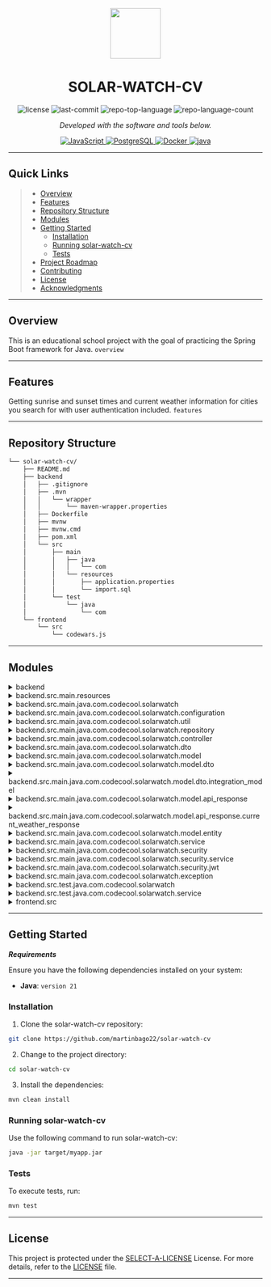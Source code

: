 <p align="center">
  <img src="https://cdn-icons-png.flaticon.com/512/6295/6295417.png" width="100" />
</p>
<p align="center">
    <h1 align="center">SOLAR-WATCH-CV</h1>
</p>
<p align="center">
	<img src="https://img.shields.io/github/license/martinbago22/solar-watch-cv?style=flat&color=0080ff" alt="license">
	<img src="https://img.shields.io/github/last-commit/martinbago22/solar-watch-cv?style=flat&logo=git&logoColor=white&color=0080ff" alt="last-commit">
	<img src="https://img.shields.io/github/languages/top/martinbago22/solar-watch-cv?style=flat&color=0080ff" alt="repo-top-language">
	<img src="https://img.shields.io/github/languages/count/martinbago22/solar-watch-cv?style=flat&color=0080ff" alt="repo-language-count">
<p>
<p align="center">
		<em>Developed with the software and tools below.</em>
</p>
<p align="center">
	<a href="https://www.java.com/en/"> <img src="https://img.shields.io/badge/JavaScript-F7DF1E.svg?style=flat&logo=JavaScript&logoColor=black" alt="JavaScript" /> </a>
	<a href="https://www.postgresql.org"> <img src="https://img.shields.io/badge/PostgreSQL-4169E1.svg?style=flat&logo=PostgreSQL&logoColor=white" alt="PostgreSQL"> </a>
	<a href="https://www.docker.com"><img src="https://img.shields.io/badge/Docker-2496ED.svg?style=flat&logo=Docker&logoColor=white" alt="Docker"> </a>
	<a href="https://www.java.com/en/"><img src="https://img.shields.io/badge/java-%23ED8B00.svg?style=flat&logo=openjdk&logoColor=white" alt="java"> </a>
</p>
<hr>

##  Quick Links

> - [ Overview](#-overview)
> - [ Features](#-features)
> - [ Repository Structure](#-repository-structure)
> - [ Modules](#-modules)
> - [ Getting Started](#-getting-started)
>   - [ Installation](#-installation)
>   - [ Running solar-watch-cv](#-running-solar-watch-cv)
>   - [ Tests](#-tests)
> - [ Project Roadmap](#-project-roadmap)
> - [ Contributing](#-contributing)
> - [ License](#-license)
> - [ Acknowledgments](#-acknowledgments)

---

##  Overview

This is an educational school project with the goal of practicing the Spring Boot framework for Java.  `overview`

---

##  Features

Getting sunrise and sunset times and current weather information for cities you search for with user authentication included. `features`

---

##  Repository Structure

```sh
└── solar-watch-cv/
    ├── README.md
    ├── backend
    │   ├── .gitignore
    │   ├── .mvn
    │   │   └── wrapper
    │   │       └── maven-wrapper.properties
    │   ├── Dockerfile
    │   ├── mvnw
    │   ├── mvnw.cmd
    │   ├── pom.xml
    │   └── src
    │       ├── main
    │       │   ├── java
    │       │   │   └── com
    │       │   └── resources
    │       │       ├── application.properties
    │       │       └── import.sql
    │       └── test
    │           └── java
    │               └── com
    └── frontend
        └── src
            └── codewars.js
```

---

##  Modules

<details closed><summary>backend</summary>

| File                                                                                        | Summary                                        |
| ---                                                                                         | ---                                            |
| [Dockerfile](https://github.com/martinbago22/solar-watch-cv/blob/master/backend/Dockerfile) | HTTP error 401 for prompt `backend/Dockerfile` |
| [mvnw.cmd](https://github.com/martinbago22/solar-watch-cv/blob/master/backend/mvnw.cmd)     | HTTP error 401 for prompt `backend/mvnw.cmd`   |
| [pom.xml](https://github.com/martinbago22/solar-watch-cv/blob/master/backend/pom.xml)       | HTTP error 401 for prompt `backend/pom.xml`    |
| [mvnw](https://github.com/martinbago22/solar-watch-cv/blob/master/backend/mvnw)             | HTTP error 401 for prompt `backend/mvnw`       |

</details>

<details closed><summary>backend.src.main.resources</summary>

| File                                                                                                           | Summary                                                           |
| ---                                                                                                            | ---                                                               |
| [import.sql](https://github.com/martinbago22/solar-watch-cv/blob/master/backend/src/main/resources/import.sql) | HTTP error 401 for prompt `backend/src/main/resources/import.sql` |

</details>

<details closed><summary>backend.src.main.java.com.codecool.solarwatch</summary>

| File                                                                                                                                                              | Summary                                                                                              |
| ---                                                                                                                                                               | ---                                                                                                  |
| [SolarWatchApplication.java](https://github.com/martinbago22/solar-watch-cv/blob/master/backend/src/main/java/com/codecool/solarwatch/SolarWatchApplication.java) | HTTP error 401 for prompt `backend/src/main/java/com/codecool/solarwatch/SolarWatchApplication.java` |

</details>

<details closed><summary>backend.src.main.java.com.codecool.solarwatch.configuration</summary>

| File                                                                                                                                                                              | Summary                                                                                                             |
| ---                                                                                                                                                                               | ---                                                                                                                 |
| [WebClientConfiguration.java](https://github.com/martinbago22/solar-watch-cv/blob/master/backend/src/main/java/com/codecool/solarwatch/configuration/WebClientConfiguration.java) | HTTP error 401 for prompt `backend/src/main/java/com/codecool/solarwatch/configuration/WebClientConfiguration.java` |
| [DataBaseInitializer.java](https://github.com/martinbago22/solar-watch-cv/blob/master/backend/src/main/java/com/codecool/solarwatch/configuration/DataBaseInitializer.java)       | HTTP error 401 for prompt `backend/src/main/java/com/codecool/solarwatch/configuration/DataBaseInitializer.java`    |

</details>

<details closed><summary>backend.src.main.java.com.codecool.solarwatch.util</summary>

| File                                                                                                                                       | Summary                                                                                     |
| ---                                                                                                                                        | ---                                                                                         |
| [Utility.java](https://github.com/martinbago22/solar-watch-cv/blob/master/backend/src/main/java/com/codecool/solarwatch/util/Utility.java) | HTTP error 401 for prompt `backend/src/main/java/com/codecool/solarwatch/util/Utility.java` |

</details>

<details closed><summary>backend.src.main.java.com.codecool.solarwatch.repository</summary>

| File                                                                                                                                                                             | Summary                                                                                                           |
| ---                                                                                                                                                                              | ---                                                                                                               |
| [RoleRepository.java](https://github.com/martinbago22/solar-watch-cv/blob/master/backend/src/main/java/com/codecool/solarwatch/repository/RoleRepository.java)                   | HTTP error 401 for prompt `backend/src/main/java/com/codecool/solarwatch/repository/RoleRepository.java`          |
| [SunriseSunsetRepository.java](https://github.com/martinbago22/solar-watch-cv/blob/master/backend/src/main/java/com/codecool/solarwatch/repository/SunriseSunsetRepository.java) | HTTP error 401 for prompt `backend/src/main/java/com/codecool/solarwatch/repository/SunriseSunsetRepository.java` |
| [UserRepository.java](https://github.com/martinbago22/solar-watch-cv/blob/master/backend/src/main/java/com/codecool/solarwatch/repository/UserRepository.java)                   | HTTP error 401 for prompt `backend/src/main/java/com/codecool/solarwatch/repository/UserRepository.java`          |
| [CityRepository.java](https://github.com/martinbago22/solar-watch-cv/blob/master/backend/src/main/java/com/codecool/solarwatch/repository/CityRepository.java)                   | HTTP error 401 for prompt `backend/src/main/java/com/codecool/solarwatch/repository/CityRepository.java`          |

</details>

<details closed><summary>backend.src.main.java.com.codecool.solarwatch.controller</summary>

| File                                                                                                                                                             | Summary                                                                                                   |
| ---                                                                                                                                                              | ---                                                                                                       |
| [AdminController.java](https://github.com/martinbago22/solar-watch-cv/blob/master/backend/src/main/java/com/codecool/solarwatch/controller/AdminController.java) | HTTP error 401 for prompt `backend/src/main/java/com/codecool/solarwatch/controller/AdminController.java` |
| [SunController.java](https://github.com/martinbago22/solar-watch-cv/blob/master/backend/src/main/java/com/codecool/solarwatch/controller/SunController.java)     | HTTP error 401 for prompt `backend/src/main/java/com/codecool/solarwatch/controller/SunController.java`   |
| [UserController.java](https://github.com/martinbago22/solar-watch-cv/blob/master/backend/src/main/java/com/codecool/solarwatch/controller/UserController.java)   | HTTP error 401 for prompt `backend/src/main/java/com/codecool/solarwatch/controller/UserController.java`  |

</details>

<details closed><summary>backend.src.main.java.com.codecool.solarwatch.dto</summary>

| File                                                                                                                                                        | Summary                                                                                             |
| ---                                                                                                                                                         | ---                                                                                                 |
| [SunriseSunsetDTO.java](https://github.com/martinbago22/solar-watch-cv/blob/master/backend/src/main/java/com/codecool/solarwatch/dto/SunriseSunsetDTO.java) | HTTP error 401 for prompt `backend/src/main/java/com/codecool/solarwatch/dto/SunriseSunsetDTO.java` |

</details>

<details closed><summary>backend.src.main.java.com.codecool.solarwatch.model</summary>

| File                                                                                                                                                              | Summary                                                                                                 |
| ---                                                                                                                                                               | ---                                                                                                     |
| [Coordinates.java](https://github.com/martinbago22/solar-watch-cv/blob/master/backend/src/main/java/com/codecool/solarwatch/model/Coordinates.java)               | HTTP error 401 for prompt `backend/src/main/java/com/codecool/solarwatch/model/Coordinates.java`        |
| [WeatherReport.java](https://github.com/martinbago22/solar-watch-cv/blob/master/backend/src/main/java/com/codecool/solarwatch/model/WeatherReport.java)           | HTTP error 401 for prompt `backend/src/main/java/com/codecool/solarwatch/model/WeatherReport.java`      |
| [SolarResultDetails.java](https://github.com/martinbago22/solar-watch-cv/blob/master/backend/src/main/java/com/codecool/solarwatch/model/SolarResultDetails.java) | HTTP error 401 for prompt `backend/src/main/java/com/codecool/solarwatch/model/SolarResultDetails.java` |

</details>

<details closed><summary>backend.src.main.java.com.codecool.solarwatch.model.dto</summary>

| File                                                                                                                                                                        | Summary                                                                                                        |
| ---                                                                                                                                                                         | ---                                                                                                            |
| [CurrentWeatherInfoDTO.java](https://github.com/martinbago22/solar-watch-cv/blob/master/backend/src/main/java/com/codecool/solarwatch/model/dto/CurrentWeatherInfoDTO.java) | HTTP error 401 for prompt `backend/src/main/java/com/codecool/solarwatch/model/dto/CurrentWeatherInfoDTO.java` |
| [SunriseSunsetDTO.java](https://github.com/martinbago22/solar-watch-cv/blob/master/backend/src/main/java/com/codecool/solarwatch/model/dto/SunriseSunsetDTO.java)           | HTTP error 401 for prompt `backend/src/main/java/com/codecool/solarwatch/model/dto/SunriseSunsetDTO.java`      |
| [UsernamePasswordDTO.java](https://github.com/martinbago22/solar-watch-cv/blob/master/backend/src/main/java/com/codecool/solarwatch/model/dto/UsernamePasswordDTO.java)     | HTTP error 401 for prompt `backend/src/main/java/com/codecool/solarwatch/model/dto/UsernamePasswordDTO.java`   |

</details>

<details closed><summary>backend.src.main.java.com.codecool.solarwatch.model.dto.integration_model</summary>

| File                                                                                                                                                                                    | Summary                                                                                                                       |
| ---                                                                                                                                                                                     | ---                                                                                                                           |
| [SunInfoResponseDTO.java](https://github.com/martinbago22/solar-watch-cv/blob/master/backend/src/main/java/com/codecool/solarwatch/model/dto/integration_model/SunInfoResponseDTO.java) | HTTP error 401 for prompt `backend/src/main/java/com/codecool/solarwatch/model/dto/integration_model/SunInfoResponseDTO.java` |

</details>

<details closed><summary>backend.src.main.java.com.codecool.solarwatch.model.api_response</summary>

| File                                                                                                                                                                           | Summary                                                                                                              |
| ---                                                                                                                                                                            | ---                                                                                                                  |
| [Coordinates.java](https://github.com/martinbago22/solar-watch-cv/blob/master/backend/src/main/java/com/codecool/solarwatch/model/api_response/Coordinates.java)               | HTTP error 401 for prompt `backend/src/main/java/com/codecool/solarwatch/model/api_response/Coordinates.java`        |
| [WeatherReport.java](https://github.com/martinbago22/solar-watch-cv/blob/master/backend/src/main/java/com/codecool/solarwatch/model/api_response/WeatherReport.java)           | HTTP error 401 for prompt `backend/src/main/java/com/codecool/solarwatch/model/api_response/WeatherReport.java`      |
| [SolarResultDetails.java](https://github.com/martinbago22/solar-watch-cv/blob/master/backend/src/main/java/com/codecool/solarwatch/model/api_response/SolarResultDetails.java) | HTTP error 401 for prompt `backend/src/main/java/com/codecool/solarwatch/model/api_response/SolarResultDetails.java` |

</details>

<details closed><summary>backend.src.main.java.com.codecool.solarwatch.model.api_response.current_weather_response</summary>

| File                                                                                                                                                                                                            | Summary                                                                                                                                           |
| ---                                                                                                                                                                                                             | ---                                                                                                                                               |
| [WindInfo.java](https://github.com/martinbago22/solar-watch-cv/blob/master/backend/src/main/java/com/codecool/solarwatch/model/api_response/current_weather_response/WindInfo.java)                             | HTTP error 401 for prompt `backend/src/main/java/com/codecool/solarwatch/model/api_response/current_weather_response/WindInfo.java`               |
| [MainWeatherInfo.java](https://github.com/martinbago22/solar-watch-cv/blob/master/backend/src/main/java/com/codecool/solarwatch/model/api_response/current_weather_response/MainWeatherInfo.java)               | HTTP error 401 for prompt `backend/src/main/java/com/codecool/solarwatch/model/api_response/current_weather_response/MainWeatherInfo.java`        |
| [CurrentWeatherInfo.java](https://github.com/martinbago22/solar-watch-cv/blob/master/backend/src/main/java/com/codecool/solarwatch/model/api_response/current_weather_response/CurrentWeatherInfo.java)         | HTTP error 401 for prompt `backend/src/main/java/com/codecool/solarwatch/model/api_response/current_weather_response/CurrentWeatherInfo.java`     |
| [CurrentWeatherResponse.java](https://github.com/martinbago22/solar-watch-cv/blob/master/backend/src/main/java/com/codecool/solarwatch/model/api_response/current_weather_response/CurrentWeatherResponse.java) | HTTP error 401 for prompt `backend/src/main/java/com/codecool/solarwatch/model/api_response/current_weather_response/CurrentWeatherResponse.java` |

</details>

<details closed><summary>backend.src.main.java.com.codecool.solarwatch.model.entity</summary>

| File                                                                                                                                                           | Summary                                                                                                   |
| ---                                                                                                                                                            | ---                                                                                                       |
| [SunriseSunset.java](https://github.com/martinbago22/solar-watch-cv/blob/master/backend/src/main/java/com/codecool/solarwatch/model/entity/SunriseSunset.java) | HTTP error 401 for prompt `backend/src/main/java/com/codecool/solarwatch/model/entity/SunriseSunset.java` |
| [UserEntity.java](https://github.com/martinbago22/solar-watch-cv/blob/master/backend/src/main/java/com/codecool/solarwatch/model/entity/UserEntity.java)       | HTTP error 401 for prompt `backend/src/main/java/com/codecool/solarwatch/model/entity/UserEntity.java`    |
| [Role.java](https://github.com/martinbago22/solar-watch-cv/blob/master/backend/src/main/java/com/codecool/solarwatch/model/entity/Role.java)                   | HTTP error 401 for prompt `backend/src/main/java/com/codecool/solarwatch/model/entity/Role.java`          |
| [City.java](https://github.com/martinbago22/solar-watch-cv/blob/master/backend/src/main/java/com/codecool/solarwatch/model/entity/City.java)                   | HTTP error 401 for prompt `backend/src/main/java/com/codecool/solarwatch/model/entity/City.java`          |
| [RoleEntity.java](https://github.com/martinbago22/solar-watch-cv/blob/master/backend/src/main/java/com/codecool/solarwatch/model/entity/RoleEntity.java)       | HTTP error 401 for prompt `backend/src/main/java/com/codecool/solarwatch/model/entity/RoleEntity.java`    |

</details>

<details closed><summary>backend.src.main.java.com.codecool.solarwatch.service</summary>

| File                                                                                                                                                                      | Summary                                                                                                      |
| ---                                                                                                                                                                       | ---                                                                                                          |
| [OpenWeatherService.java](https://github.com/martinbago22/solar-watch-cv/blob/master/backend/src/main/java/com/codecool/solarwatch/service/OpenWeatherService.java)       | HTTP error 401 for prompt `backend/src/main/java/com/codecool/solarwatch/service/OpenWeatherService.java`    |
| [CoordinateFetcher.java](https://github.com/martinbago22/solar-watch-cv/blob/master/backend/src/main/java/com/codecool/solarwatch/service/CoordinateFetcher.java)         | HTTP error 401 for prompt `backend/src/main/java/com/codecool/solarwatch/service/CoordinateFetcher.java`     |
| [UserService.java](https://github.com/martinbago22/solar-watch-cv/blob/master/backend/src/main/java/com/codecool/solarwatch/service/UserService.java)                     | HTTP error 401 for prompt `backend/src/main/java/com/codecool/solarwatch/service/UserService.java`           |
| [GeoCodeService.java](https://github.com/martinbago22/solar-watch-cv/blob/master/backend/src/main/java/com/codecool/solarwatch/service/GeoCodeService.java)               | HTTP error 401 for prompt `backend/src/main/java/com/codecool/solarwatch/service/GeoCodeService.java`        |
| [CurrentWeatherFetcher.java](https://github.com/martinbago22/solar-watch-cv/blob/master/backend/src/main/java/com/codecool/solarwatch/service/CurrentWeatherFetcher.java) | HTTP error 401 for prompt `backend/src/main/java/com/codecool/solarwatch/service/CurrentWeatherFetcher.java` |

</details>

<details closed><summary>backend.src.main.java.com.codecool.solarwatch.security</summary>

| File                                                                                                                                                               | Summary                                                                                                   |
| ---                                                                                                                                                                | ---                                                                                                       |
| [WebSecurityConfig.java](https://github.com/martinbago22/solar-watch-cv/blob/master/backend/src/main/java/com/codecool/solarwatch/security/WebSecurityConfig.java) | HTTP error 401 for prompt `backend/src/main/java/com/codecool/solarwatch/security/WebSecurityConfig.java` |

</details>

<details closed><summary>backend.src.main.java.com.codecool.solarwatch.security.service</summary>

| File                                                                                                                                                                                 | Summary                                                                                                                |
| ---                                                                                                                                                                                  | ---                                                                                                                    |
| [UserDetailsServiceImpl.java](https://github.com/martinbago22/solar-watch-cv/blob/master/backend/src/main/java/com/codecool/solarwatch/security/service/UserDetailsServiceImpl.java) | HTTP error 401 for prompt `backend/src/main/java/com/codecool/solarwatch/security/service/UserDetailsServiceImpl.java` |

</details>

<details closed><summary>backend.src.main.java.com.codecool.solarwatch.security.jwt</summary>

| File                                                                                                                                                                   | Summary                                                                                                       |
| ---                                                                                                                                                                    | ---                                                                                                           |
| [AuthTokenFilter.java](https://github.com/martinbago22/solar-watch-cv/blob/master/backend/src/main/java/com/codecool/solarwatch/security/jwt/AuthTokenFilter.java)     | HTTP error 401 for prompt `backend/src/main/java/com/codecool/solarwatch/security/jwt/AuthTokenFilter.java`   |
| [AuthEntryPointJwt.java](https://github.com/martinbago22/solar-watch-cv/blob/master/backend/src/main/java/com/codecool/solarwatch/security/jwt/AuthEntryPointJwt.java) | HTTP error 401 for prompt `backend/src/main/java/com/codecool/solarwatch/security/jwt/AuthEntryPointJwt.java` |
| [JwtUtils.java](https://github.com/martinbago22/solar-watch-cv/blob/master/backend/src/main/java/com/codecool/solarwatch/security/jwt/JwtUtils.java)                   | HTTP error 401 for prompt `backend/src/main/java/com/codecool/solarwatch/security/jwt/JwtUtils.java`          |

</details>

<details closed><summary>backend.src.main.java.com.codecool.solarwatch.exception</summary>

| File                                                                                                                                                                                            | Summary                                                                                                                  |
| ---                                                                                                                                                                                             | ---                                                                                                                      |
| [InvalidDateException.java](https://github.com/martinbago22/solar-watch-cv/blob/master/backend/src/main/java/com/codecool/solarwatch/exception/InvalidDateException.java)                       | HTTP error 401 for prompt `backend/src/main/java/com/codecool/solarwatch/exception/InvalidDateException.java`            |
| [NotSupportedCityException.java](https://github.com/martinbago22/solar-watch-cv/blob/master/backend/src/main/java/com/codecool/solarwatch/exception/NotSupportedCityException.java)             | HTTP error 401 for prompt `backend/src/main/java/com/codecool/solarwatch/exception/NotSupportedCityException.java`       |
| [SunriseSunsetNotFoundException.java](https://github.com/martinbago22/solar-watch-cv/blob/master/backend/src/main/java/com/codecool/solarwatch/exception/SunriseSunsetNotFoundException.java)   | HTTP error 401 for prompt `backend/src/main/java/com/codecool/solarwatch/exception/SunriseSunsetNotFoundException.java`  |
| [WeatherForecastControllerAdvice.java](https://github.com/martinbago22/solar-watch-cv/blob/master/backend/src/main/java/com/codecool/solarwatch/exception/WeatherForecastControllerAdvice.java) | HTTP error 401 for prompt `backend/src/main/java/com/codecool/solarwatch/exception/WeatherForecastControllerAdvice.java` |
| [InvalidCityException.java](https://github.com/martinbago22/solar-watch-cv/blob/master/backend/src/main/java/com/codecool/solarwatch/exception/InvalidCityException.java)                       | HTTP error 401 for prompt `backend/src/main/java/com/codecool/solarwatch/exception/InvalidCityException.java`            |

</details>

<details closed><summary>backend.src.test.java.com.codecool.solarwatch</summary>

| File                                                                                                                                                                  | Summary                                                                                                |
| ---                                                                                                                                                                   | ---                                                                                                    |
| [MockMvcIT.java](https://github.com/martinbago22/solar-watch-cv/blob/master/backend/src/test/java/com/codecool/solarwatch/MockMvcIT.java)                             | HTTP error 401 for prompt `backend/src/test/java/com/codecool/solarwatch/MockMvcIT.java`               |
| [SolarWatchApplicationIT.java](https://github.com/martinbago22/solar-watch-cv/blob/master/backend/src/test/java/com/codecool/solarwatch/SolarWatchApplicationIT.java) | HTTP error 401 for prompt `backend/src/test/java/com/codecool/solarwatch/SolarWatchApplicationIT.java` |

</details>

<details closed><summary>backend.src.test.java.com.codecool.solarwatch.service</summary>

| File                                                                                                                                                                | Summary                                                                                                   |
| ---                                                                                                                                                                 | ---                                                                                                       |
| [GeoCodeServiceTest.java](https://github.com/martinbago22/solar-watch-cv/blob/master/backend/src/test/java/com/codecool/solarwatch/service/GeoCodeServiceTest.java) | HTTP error 401 for prompt `backend/src/test/java/com/codecool/solarwatch/service/GeoCodeServiceTest.java` |

</details>

<details closed><summary>frontend.src</summary>

| File                                                                                               | Summary                                              |
| ---                                                                                                | ---                                                  |
| [codewars.js](https://github.com/martinbago22/solar-watch-cv/blob/master/frontend/src/codewars.js) | HTTP error 401 for prompt `frontend/src/codewars.js` |

</details>

---

##  Getting Started

***Requirements***

Ensure you have the following dependencies installed on your system:

* **Java**: `version 21`

###  Installation

1. Clone the solar-watch-cv repository:

```sh
git clone https://github.com/martinbago22/solar-watch-cv
```

2. Change to the project directory:

```sh
cd solar-watch-cv
```

3. Install the dependencies:

```sh
mvn clean install
```

###  Running solar-watch-cv

Use the following command to run solar-watch-cv:

```sh
java -jar target/myapp.jar
```

###  Tests

To execute tests, run:

```sh
mvn test
```

---


##  License

This project is protected under the [SELECT-A-LICENSE](https://choosealicense.com/licenses) License. For more details, refer to the [LICENSE](https://choosealicense.com/licenses/) file.

---
